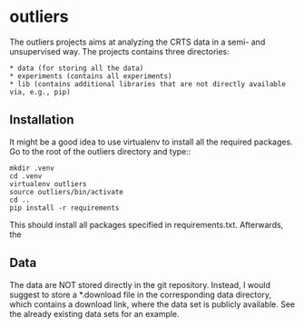 outliers
========

The outliers projects aims at analyzing the CRTS data in a semi- and unsupervised way. The projects contains three directories:

    * data (for storing all the data)
    * experiments (contains all experiments)
    * lib (contains additional libraries that are not directly available via, e.g., pip)

Installation
------------

It might be a good idea to use virtualenv to install all the required packages. Go to the root of the outliers directory and type::

    mkdir .venv
    cd .venv
    virtualenv outliers
    source outliers/bin/activate
    cd ..
    pip install -r requirements

This should install all packages specified in requirements.txt. Afterwards, the

Data
----

The data are NOT stored directly in the git repository. Instead, I would suggest to store a *.download file in the corresponding data directory, which contains a download link, where the data set is publicly available. See the already existing data sets for an example.





